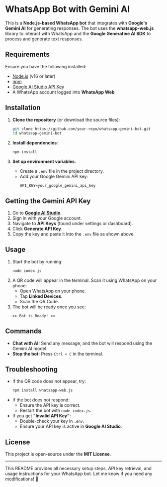 # WhatsApp Bot with Gemini AI

This is a **Node.js-based WhatsApp bot** that integrates with **Google's Gemini AI** for generating responses. The bot uses the **whatsapp-web.js** library to interact with WhatsApp and the **Google Generative AI SDK** to process and generate text responses.

## Requirements
Ensure you have the following installed:
- [Node.js](https://nodejs.org/) (v16 or later)
- [npm](https://www.npmjs.com/)
- [Google AI Studio API Key](https://ai.google.dev/)
- A WhatsApp account logged into **WhatsApp Web**

## Installation

1. **Clone the repository** (or download the source files):
   ```sh
   git clone https://github.com/your-repo/whatsapp-gemini-bot.git
   cd whatsapp-gemini-bot
   ```

2. **Install dependencies**:
   ```sh
   npm install
   ```

3. **Set up environment variables**:
   - Create a `.env` file in the project directory.
   - Add your Google Gemini API key:
     ```env
     API_KEY=your_google_gemini_api_key
     ```

## Getting the Gemini API Key

1. Go to **[Google AI Studio](https://ai.google.dev/)**.
2. Sign in with your Google account.
3. Navigate to **API Keys** (found under settings or dashboard).
4. Click **Generate API Key**.
5. Copy the key and paste it into the `.env` file as shown above.

## Usage

1. Start the bot by running:
   ```sh
   node index.js
   ```
2. A QR code will appear in the terminal. Scan it using WhatsApp on your phone:
   - Open WhatsApp on your phone.
   - Tap **Linked Devices**.
   - Scan the QR Code.
3. The bot will be ready once you see:
   ```
   >> Bot is Ready! <<
   ```

## Commands

- **Chat with AI:** Send any message, and the bot will respond using the Gemini AI model.
- **Stop the bot:** Press `Ctrl + C` in the terminal.

## Troubleshooting

- If the QR code does not appear, try:
  ```sh
  npm install whatsapp-web.js
  ```
- If the bot does not respond:
  - Ensure the API key is correct.
  - Restart the bot with `node index.js`.
- If you get **"Invalid API Key"**:
  - Double-check your key in `.env`.
  - Ensure your API key is active in **Google AI Studio**.

## License
This project is open-source under the **MIT License**.

---

This README provides all necessary setup steps, API key retrieval, and usage instructions for your WhatsApp bot. Let me know if you need any modifications! 🚀
